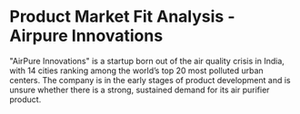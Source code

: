 # Product Market Fit Analysis - Airpure Innovations
"AirPure Innovations" is a startup born out of the air quality crisis in India, with 14 cities ranking among the world’s top 20 most polluted urban centers. The company is in the early stages of product development and is unsure whether there is a strong, sustained demand for its air purifier product.
